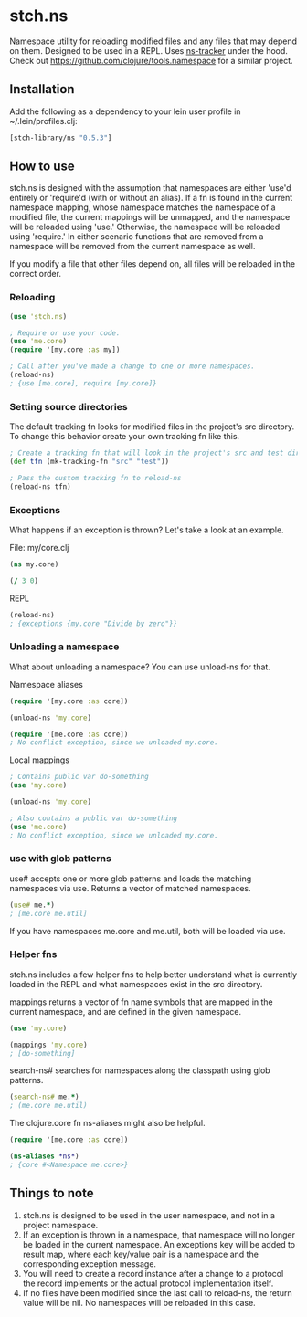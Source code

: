 # stch.ns

Namespace utility for reloading modified files and any files that may depend on them. Designed to be used in a REPL. Uses [ns-tracker](https://github.com/weavejester/ns-tracker) under the hood.  Check out https://github.com/clojure/tools.namespace for a similar project.

## Installation

Add the following as a dependency to your lein user profile in ~/.lein/profiles.clj:

```clojure
[stch-library/ns "0.5.3"]
```

## How to use

stch.ns is designed with the assumption that namespaces are either 'use'd entirely or 'require'd (with or without an alias).  If a fn is found in the current namespace mapping, whose namespace matches the namespace of a modified file, the current mappings will be unmapped, and the namespace will be reloaded using 'use.'  Otherwise, the namespace will be reloaded using 'require.'  In either scenario functions that are removed from a namespace will be removed from the current namespace as well.

If you modify a file that other files depend on, all files will be reloaded in the correct order.

### Reloading

```clojure
(use 'stch.ns)

; Require or use your code.
(use 'me.core)
(require '[my.core :as my])

; Call after you've made a change to one or more namespaces.
(reload-ns)
; {use [me.core], require [my.core]}
```

### Setting source directories

The default tracking fn looks for modified files in the project's src directory.  To change this behavior create your own tracking fn like this.

```clojure
; Create a tracking fn that will look in the project's src and test directories.
(def tfn (mk-tracking-fn "src" "test"))

; Pass the custom tracking fn to reload-ns
(reload-ns tfn)
```

### Exceptions

What happens if an exception is thrown? Let's take a look at an example.

File: my/core.clj

```clojure
(ns my.core)

(/ 3 0)
```

REPL

```clojure
(reload-ns)
; {exceptions {my.core "Divide by zero"}}
```

### Unloading a namespace

What about unloading a namespace?  You can use unload-ns for that.

Namespace aliases

```clojure
(require '[my.core :as core])

(unload-ns 'my.core)

(require '[me.core :as core])
; No conflict exception, since we unloaded my.core.
```

Local mappings

```clojure
; Contains public var do-something
(use 'my.core)

(unload-ns 'my.core)

; Also contains a public var do-something
(use 'me.core)
; No conflict exception, since we unloaded my.core.
```

### use with glob patterns

use# accepts one or more glob patterns and loads the matching namespaces via use. Returns a vector of matched namespaces.

```clojure
(use# me.*)
; [me.core me.util]
```

If you have namespaces me.core and me.util, both will be loaded via use.

### Helper fns

stch.ns includes a few helper fns to help better understand what is currently loaded in the REPL and what namespaces exist in the src directory.

mappings returns a vector of fn name symbols that are mapped in the current namespace, and are defined in the given namespace.

```clojure
(use 'my.core)

(mappings 'my.core)
; [do-something]
```

search-ns# searches for namespaces along the classpath using glob patterns.

```clojure
(search-ns# me.*)
; (me.core me.util)
```

The clojure.core fn ns-aliases might also be helpful.

```clojure
(require '[me.core :as core])

(ns-aliases *ns*)
; {core #<Namespace me.core>}
```

## Things to note

1. stch.ns is designed to be used in the user namespace, and not in a project namespace.
2. If an exception is thrown in a namespace, that namespace will no longer be loaded in the current namespace.  An exceptions key will be added to result map, where each key/value pair is a namespace and the corresponding exception message.
3. You will need to create a record instance after a change to a protocol the record implements or the actual protocol implementation itself.
4. If no files have been modified since the last call to reload-ns, the return value will be nil. No namespaces will be reloaded in this case.
